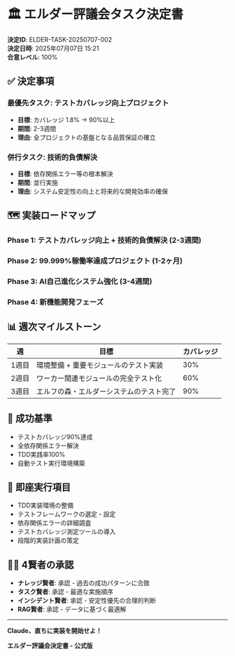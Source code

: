 # 🏛️ エルダー評議会タスク決定書

**決定ID**: ELDER-TASK-20250707-002  
**決定日時**: 2025年07月07日 15:21  
**合意レベル**: 100%

## ✅ 決定事項

### 最優先タスク: テストカバレッジ向上プロジェクト
- **目標**: カバレッジ 1.8% → 90%以上
- **期間**: 2-3週間
- **理由**: 全プロジェクトの基盤となる品質保証の確立

### 併行タスク: 技術的負債解決
- **目標**: 依存関係エラー等の根本解決
- **期間**: 並行実施
- **理由**: システム安定性の向上と将来的な開発効率の確保

## 🗺️ 実装ロードマップ

### Phase 1: テストカバレッジ向上 + 技術的負債解決 (2-3週間)
### Phase 2: 99.999%稼働率達成プロジェクト (1-2ヶ月)
### Phase 3: AI自己進化システム強化 (3-4週間)
### Phase 4: 新機能開発フェーズ

## 📊 週次マイルストーン

| 週 | 目標 | カバレッジ |
|----|------|------------|
| 1週目 | 環境整備 + 重要モジュールのテスト実装 | 30% |
| 2週目 | ワーカー関連モジュールの完全テスト化 | 60% |
| 3週目 | エルフの森・エルダーシステムのテスト完了 | 90% |

## 🎯 成功基準

- テストカバレッジ90%達成
- 全依存関係エラー解決
- TDD実践率100%
- 自動テスト実行環境構築

## 🚀 即座実行項目

- TDD実装環境の整備
- テストフレームワークの選定・設定
- 依存関係エラーの詳細調査
- テストカバレッジ測定ツールの導入
- 段階的実装計画の策定

## 🧙‍♂️ 4賢者の承認

- **ナレッジ賢者**: 承認 - 過去の成功パターンに合致
- **タスク賢者**: 承認 - 最適な実施順序
- **インシデント賢者**: 承認 - 安定性優先の合理的判断
- **RAG賢者**: 承認 - データに基づく最適解

---
**Claude、直ちに実装を開始せよ！**

**エルダー評議会決定書 - 公式版**
